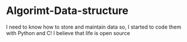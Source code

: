 # Algorimt-Data-structure
I need to know how to store and maintain data so, I started to code them with Python and C! I believe that life is open source
